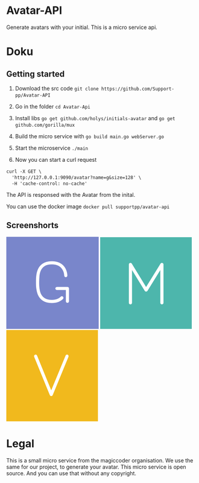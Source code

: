 # Avatar-API

Generate avatars with your initial. This is a micro service api.

# Doku

## Getting started

1. Download the src code `git clone https://github.com/Support-pp/Avatar-API`
2. Go in the folder `cd Avatar-Api`
3. Install libs `go get github.com/holys/initials-avatar` and `go get github.com/gorilla/mux`
4. Build the micro service with `go build main.go webServer.go`
5. Start the microservice `./main`

6. Now you can start a curl request

```
curl -X GET \
  'http://127.0.0.1:9090/avatar?name=g&size=128' \
  -H 'cache-control: no-cache'
```

The API is responsed with the Avatar from the inital.

You can use the docker image `docker pull supportpp/avatar-api`

## Screenshorts

![Alt text](/example_images/g.png 'G')
![Alt text](/example_images/m.png 'M')
![Alt text](/example_images/v.png 'V')

# Legal

This is a small micro service from the magiccoder organisation. We use the same for our project, to generate your avatar. This micro service is open source. And you can use that without any copyright.

